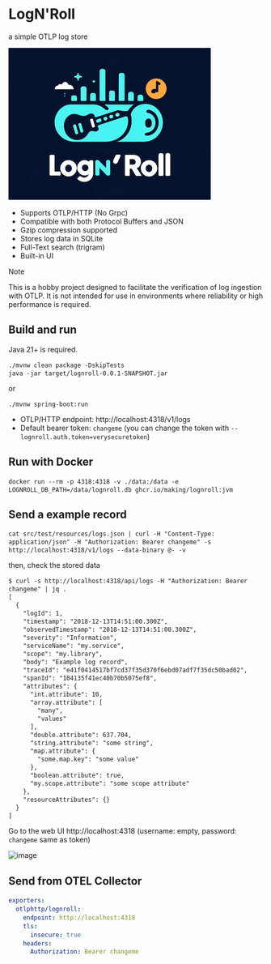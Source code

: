 # LogN'Roll

a simple OTLP log store

![logo](./logo.png)

* Supports OTLP/HTTP (No Grpc)
* Compatible with both Protocol Buffers and JSON
* Gzip compression supported
* Stores log data in SQLite
* Full-Text search (trigram)
* Built-in UI

> [!NOTE]
> This is a hobby project designed to facilitate the verification of log ingestion with OTLP. It is not intended for use in environments where reliability or high performance is required.

## Build and run

Java 21+ is required.

```
./mvnw clean package -DskipTests
java -jar target/lognroll-0.0.1-SNAPSHOT.jar
```

or

```
./mvnw spring-boot:run
```

* OTLP/HTTP endpoint: http://localhost:4318/v1/logs
* Default bearer token: `changeme` (you can change the token with `--lognroll.auth.token=verysecuretoken`)

## Run with Docker

```
docker run --rm -p 4318:4318 -v ./data:/data -e LOGNROLL_DB_PATH=/data/lognroll.db ghcr.io/making/lognroll:jvm
```

## Send a example record

```
cat src/test/resources/logs.json | curl -H "Content-Type: application/json" -H "Authorization: Bearer changeme" -s http://localhost:4318/v1/logs --data-binary @- -v
```

then, check the stored data

```
$ curl -s http://localhost:4318/api/logs -H "Authorization: Bearer changeme" | jq .
[
  {
    "logId": 1,
    "timestamp": "2018-12-13T14:51:00.300Z",
    "observedTimestamp": "2018-12-13T14:51:00.300Z",
    "severity": "Information",
    "serviceName": "my.service",
    "scope": "my.library",
    "body": "Example log record",
    "traceId": "e41f0414517bf7cd37f35d370f6ebd07adf7f35dc50bad02",
    "spanId": "104135f41ec40b70b5075ef8",
    "attributes": {
      "int.attribute": 10,
      "array.attribute": [
        "many",
        "values"
      ],
      "double.attribute": 637.704,
      "string.attribute": "some string",
      "map.attribute": {
        "some.map.key": "some value"
      },
      "boolean.attribute": true,
      "my.scope.attribute": "some scope attribute"
    },
    "resourceAttributes": {}
  }
]
```

Go to the web UI http://localhost:4318 (username: empty, password: `changeme` same as token)

<img width="1024" alt="image" src="https://github.com/making/lognroll/assets/106908/d0d11eea-cc13-4eb5-aa1f-119403157389">

## Send from OTEL Collector

```yaml
exporters:
  otlphttp/lognroll:
    endpoint: http://localhost:4318
    tls:
      insecure: true
    headers:
      Authorization: Bearer changeme
```
